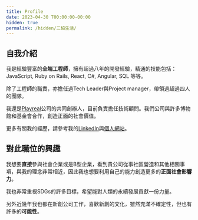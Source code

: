 ```yaml
---
title: Profile
date: 2023-04-30 T00:00:00-00:00
hidden: true
permalink: /hidden/三協生活/
---
```


## 自我介紹

我是經驗豐富的**全端工程師**，擁有超過八年的開發經驗，精通的技能包括：JavaScript, Ruby on Rails, React, C#, Angular, SQL 等等。

除了工程師的職責，亦擔任過Tech Leader與Project manager，帶領過超過四人的團隊。

我還是[Playreal](https://playreal.com.tw/)公司的共同創辦人，目前負責擔任技術顧問。我們公司與許多博物館和基金會合作，創造正面的社會價值。

更多有關我的經歷，請參考我的[LinkedIn](https://www.linkedin.com/in/hsucheng-huang/)與[個人網站](https://alomahuang.com/)。

## 對此職位的興趣

我想要**直接**參與社會企業或是B型企業，看到貴公司從事社區營造和其他相關事項，與我的理念非常相近，因此我也想要利用自己的能力創造更多的**正面社會影響力**。

我也非常重視SDGs的許多目標，希望能對人類的永續發展貢獻一份力量。

另外近幾年我也都在新創公司工作，喜歡新創的文化，雖然充滿不確定性，但也有許多的**可能性**。






